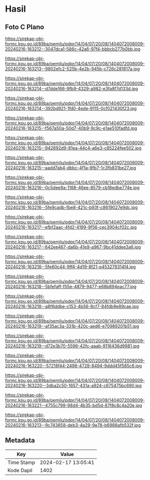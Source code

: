 # Hasil

## Foto C Plano

https://sirekap-obj-formc.kpu.go.id/89ba/pemilu/pdpr/14/04/07/20/08/1404072008009-20240216-163212--3047dca1-586c-42a6-97f4-bbbcb277b0bb.jpg

https://sirekap-obj-formc.kpu.go.id/89ba/pemilu/pdpr/14/04/07/20/08/1404072008009-20240216-163213--9802efc2-525b-4e2b-945b-c726c281817a.jpg

https://sirekap-obj-formc.kpu.go.id/89ba/pemilu/pdpr/14/04/07/20/08/1404072008009-20240216-163214--d7dde166-9fb9-4329-a982-e3fa8f7d133d.jpg

https://sirekap-obj-formc.kpu.go.id/89ba/pemilu/pdpr/14/04/07/20/08/1404072008009-20240216-163214--392bd921-1fd0-4ede-9115-0cf021430f23.jpg

https://sirekap-obj-formc.kpu.go.id/89ba/pemilu/pdpr/14/04/07/20/08/1404072008009-20240216-163215--f567a50a-50d7-40b9-9c9c-e1ae510fadfd.jpg

https://sirekap-obj-formc.kpu.go.id/89ba/pemilu/pdpr/14/04/07/20/08/1404072008009-20240216-163215--942892d9-81ea-44c4-a6e3-c85224fee502.jpg

https://sirekap-obj-formc.kpu.go.id/89ba/pemilu/pdpr/14/04/07/20/08/1404072008009-20240216-163215--aadd7ab4-dbbc-4f1a-9fb7-1c3fb831be27.jpg

https://sirekap-obj-formc.kpu.go.id/89ba/pemilu/pdpr/14/04/07/20/08/1404072008009-20240216-163216--0c5dee9a-1168-46ee-8579-cb18edbe774e.jpg

https://sirekap-obj-formc.kpu.go.id/89ba/pemilu/pdpr/14/04/07/20/08/1404072008009-20240216-163216--5fe9cadb-fbe8-421c-b93f-c8619027e9dc.jpg

https://sirekap-obj-formc.kpu.go.id/89ba/pemilu/pdpr/14/04/07/20/08/1404072008009-20240216-163217--efbf2aac-4fd2-4199-9f56-cec3904cf02c.jpg

https://sirekap-obj-formc.kpu.go.id/89ba/pemilu/pdpr/14/04/07/20/08/1404072008009-20240216-163217--642ee467-da6b-41e9-a967-9bc41ddee3a6.jpg

https://sirekap-obj-formc.kpu.go.id/89ba/pemilu/pdpr/14/04/07/20/08/1404072008009-20240216-163218--5fe60c44-9ff4-4d19-8f21-e453279314f4.jpg

https://sirekap-obj-formc.kpu.go.id/89ba/pemilu/pdpr/14/04/07/20/08/1404072008009-20240216-163218--5bfefaff-f55e-4879-9477-e68b894eac77.jpg

https://sirekap-obj-formc.kpu.go.id/89ba/pemilu/pdpr/14/04/07/20/08/1404072008009-20240216-163218--a8f6ddbe-c153-4b56-8cf7-84fdb9e89cae.jpg

https://sirekap-obj-formc.kpu.go.id/89ba/pemilu/pdpr/14/04/07/20/08/1404072008009-20240216-163219--af35ac3a-331b-420c-aed6-e70989201b51.jpg

https://sirekap-obj-formc.kpu.go.id/89ba/pemilu/pdpr/14/04/07/20/08/1404072008009-20240216-163219--d72e3b70-5596-42fc-aaab-9116436d9981.jpg

https://sirekap-obj-formc.kpu.go.id/89ba/pemilu/pdpr/14/04/07/20/08/1404072008009-20240216-163220--57218f44-2498-4728-8494-9ddd45f585c6.jpg

https://sirekap-obj-formc.kpu.go.id/89ba/pemilu/pdpr/14/04/07/20/08/1404072008009-20240216-163220--3dba2c50-1657-431a-a924-c675475bc690.jpg

https://sirekap-obj-formc.kpu.go.id/89ba/pemilu/pdpr/14/04/07/20/08/1404072008009-20240216-163221--4755c799-98d4-4b35-bd5d-87f8c8c4a20e.jpg

https://sirekap-obj-formc.kpu.go.id/89ba/pemilu/pdpr/14/04/07/20/08/1404072008009-20240216-163213--9c743658-deb3-4a29-9e78-b6988afb532f.jpg


## Metadata

| Key        | Value               |
| ---------- | ------------------- |
| Time Stamp | 2024-02-17 13:05:41 |
| Kode Dapil | 1402                |



